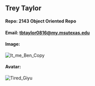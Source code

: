 ## Trey Taylor
#### Repo: 2143 Object Oriented Repo
#### Email: tbtaylor0816@my.msutexas.edu
#### Image:
![It_me_Ben_Copy](https://user-images.githubusercontent.com/123134793/214779753-72b4480c-b199-48cf-88f8-a4c133023106.jpg)
#### Avatar:
![Tired_Giyu](https://user-images.githubusercontent.com/123134793/214779756-afa3096a-0f08-4db4-8213-4379e0248544.jpg)

